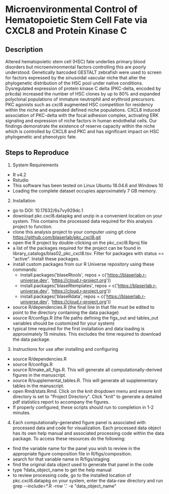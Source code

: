 # Microenvironmental Control of Hematopoietic Stem Cell Fate via CXCL8 and Protein Kinase C

## Description
Altered hematopoietic stem cell (HSC) fate underlies primary blood disorders but microenvironmental factors controlling this are poorly understood.  Genetically barcoded GESTALT zebrafish were used to screen for factors expressed by the sinusoidal vascular niche that alter the phylogenetic distribution of the HSC pool under native conditions.  Dysregulated expression of protein kinase C delta (PKC-delta, encoded by prkcda) increased the number of HSC clones by up to 80% and expanded polyclonal populations of immature neutrophil and erythroid precursors.  PKC agonists such as cxcl8 augmented HSC competition for residency within the niche and expanded defined niche populations.  CXCL8 induced association of PKC-delta with the focal adhesion complex, activating ERK signaling and expression of niche factors in human endothelial cells.  Our findings demonstrate the existence of reserve capacity within the niche which is controlled by CXCL8 and PKC and has significant impact on HSC phylogenetic and phenotypic fate.
	
## Steps to Reproduce

1. System Requirements
  - R v4.2
  - Rstudio
  - This software has been tested on Linux Ubuntu 18.04.6 and Windows 10
  - Loading the complete dataset occupies approximately 7 GB memory.

2.  Installation
  - go to DOI: 10.17632/6s7vy929dc.1
  - download pkc.cxcl8.datapkg and unzip in a convenient location on your system.  This contains the processed data required for this analysis project to function.
  - clone this analysis project to your computer using git clone https://github.com/blaserlab/pkc_cxcl8.git
  - open the R project by double-clicking on the pkc_cxcl8.Rproj file
  - a list of the packages required for the project can be found in library_catalogs/blas02_pkc_cxcl8.tsv.  Filter for packages with status == "active".   Install these packages.
  - install custom packages from our R Universe repository using these commands:
    -  install.packages('blaseRtools', repos = c('https://blaserlab.r-universe.dev', 'https://cloud.r-project.org'))
    -  install.packages('blaseRtemplates', repos = c('https://blaserlab.r-universe.dev', 'https://cloud.r-project.org'))
    -  install.packages('blaseRdata', repos = c('https://blaserlab.r-universe.dev', 'https://cloud.r-project.org'))
  - source R/dependencies.R (the final line in that file must be edited to point to the directory containing the data package)
  - source R/configs.R (the file paths defining the figs_out  and tables_out variables should be customized for your system)
  - typical time required for the first installation and data loading is approximately 15 minutes. This excludes the time required to download the data package.

3.  Instructions for use after installing and configuring
  - source R/dependencies.R
  - source R/configs.R
  - source R/make_all_figs.R. This will generate all computationally-derived figures in the manuscript.
  - source R/supplemental_tables.R. This will generate all supplementary tables in the manuscript.
  - open Rmd/stats.Rmd. Click on the knit dropdown menu and ensure knit directory is set to "Project Directory". Click "knit" to generate a detailed pdf statistics report to accompany the figures.
  - If properly configured, these scripts should run to completion in 1-2 minutes.

4.  Each computationally-generated figure panel is associated with processed data and code for visualization.  Each processed data object has its own help manual and associated processing code within the data package.  To access these resources do the following:
  - find the variable name for the panel you wish to review in the appropriate figure composition file in R/figs/composition.
  - search for that variable name in R/figs/staging
  - find the original data object used to generate that panel in the code
  - type ?data_object_name to get the help manual
  - to review processing code, go to the installed location of pkc.cxcl8.datapkg on your system, enter the data-raw directory and run grep --include=\*.R -rnw '.' -e "data_object_name"
